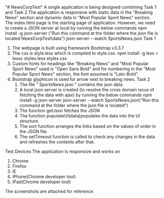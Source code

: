 "# NewsCorpTest" 
A single application is being designed combining Task 1 and Task 2.The application is responsive with static data in the "Breaking News" section and dynamic data in "Most Popular Sport News" section.
The index.html page is the starting page of application.
However, we need to create a JSON server at local by running the below commands
       npm install -g json-server
     ("Run this command at the folder where the json file is located NewsCorpTest\data")
       json-server --watch SportsNews.json
Task 1
1. The webpage is built using framework Bootstrap v3.3.7
2. The css is style.less which is compiled to style.css.
            npm install -g less
            > lessc styles.less styles.css 
3. Custom fonts for headings like "Breaking News" and "Most Popular Sport News" used is "Open Sans Bold"   and for numbering in the "Most Popular Sport News" section, the font assumed is "Lato-Bold".
4. Bootstrap glyphicon is used for arrow next to breaking news.
 Task 2   
   1. The file " SportsNews.json " contains the json data.
   2. A local json server is created (to resolve the cross domain issue of fetching the data with ajax) 
       by running the below commands
       npm install -g json-server
       json-server --watch SportsNews.json("Run this command at the folder where the json file is located")
    3. The function getJson fetches the JSON 
	4. The function populateUI(data)populates the data into the UI structure.
    5. The sort function arranges the links based on the values of order in the JSON file.
    6. The setTimeout function is called to check any changes in the data and refreshes the contents after that.

Test Devices
The application is responsive and works on 
  1. Chrome
  2. Firefox
  3. IE
  4. IPhone(Chrome developer tool)
  5. IPad(Chrome developer tool)
  
  The screenshots are attached for reference.

